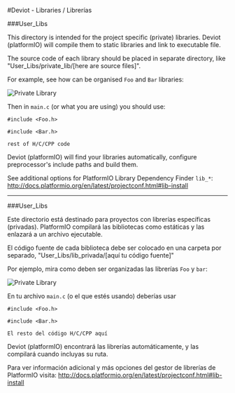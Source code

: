 
#Deviot - Libraries / Librerías

###User_Libs

This directory is intended for the project specific (private) libraries.
Deviot (platformIO) will compile them to static libraries and link to executable file.

The source code of each library should be placed in separate directory, like
"User_Libs/private_lib/[here are source files]".

For example, see how can be organised `Foo` and `Bar` libraries:

![Private Library](https://github.com/gepd/Deviot/blob/master/Docs/images/private_library.png?raw=true)


Then in `main.c` (or what you are using) you should use:

`#include <Foo.h>`

`#include <Bar.h>`

`rest of H/C/CPP code`

Deviot (platformIO) will find your libraries automatically, configure preprocessor's
include paths and build them.

See additional options for PlatformIO Library Dependency Finder `lib_*`:
http://docs.platformio.org/en/latest/projectconf.html#lib-install

---
###User_Libs

Este directorio está destinado para proyectos con librerías específicas (privadas).
PlatformIO compilará las bibliotecas como estáticas y las enlazará a un archivo ejecutable.

El código fuente de cada biblioteca debe ser colocado en una carpeta por separado, "User_Libs/lib_privada/[aquí tu código fuente]"

Por ejemplo, mira como deben ser organizadas las librerías `Foo` y `bar`:


![Private Library](https://github.com/gepd/Deviot/blob/master/Docs/images/private_library.png?raw=true)


En tu archivo `main.c` (o el que estés usando) deberías usar

`#include <Foo.h>`

`#include <Bar.h>`

`El resto del código H/C/CPP aquí`

Deviot (platformIO) encontrará las librerías automáticamente, y las compilará cuando incluyas su ruta.

Para ver información adicional y más opciones del gestor de librerías de PlatformIO visita:
http://docs.platformio.org/en/latest/projectconf.html#lib-install
